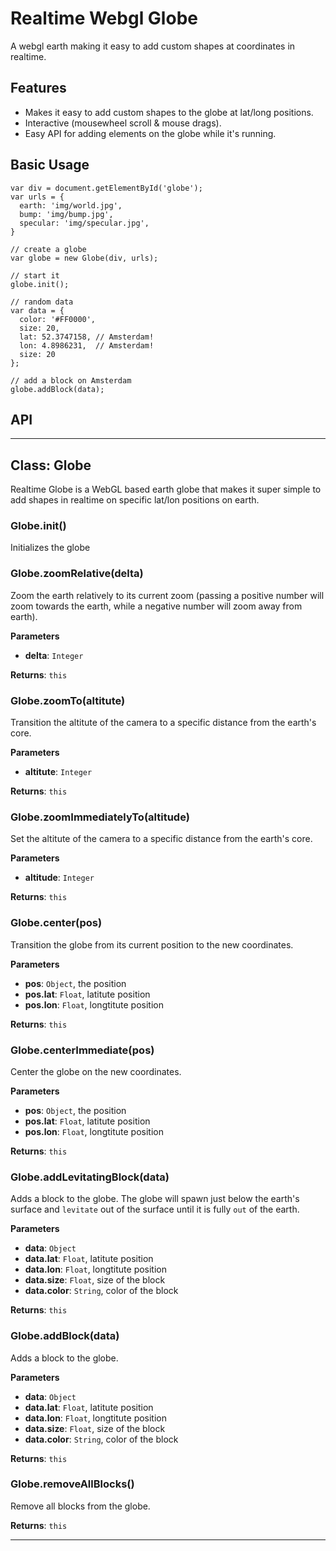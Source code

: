 # Realtime Webgl Globe

A webgl earth making it easy to add custom shapes at coordinates in realtime.

## Features

- Makes it easy to add custom shapes to the globe at lat/long positions.
- Interactive (mousewheel scroll & mouse drags).
- Easy API for adding elements on the globe while it's running.

## Basic Usage

    var div = document.getElementById('globe');
    var urls = {
      earth: 'img/world.jpg',
      bump: 'img/bump.jpg',
      specular: 'img/specular.jpg',
    }

    // create a globe
    var globe = new Globe(div, urls);

    // start it
    globe.init();

    // random data
    var data = {
      color: '#FF0000',
      size: 20,
      lat: 52.3747158, // Amsterdam!
      lon: 4.8986231,  // Amsterdam!
      size: 20
    };

    // add a block on Amsterdam
    globe.addBlock(data);

## API

* * *

## Class: Globe
Realtime Globe is a WebGL based earth globe that
makes it super simple to add shapes in realtime
on specific lat/lon positions on earth.

### Globe.init() 

Initializes the globe



### Globe.zoomRelative(delta) 

Zoom the earth relatively to its current zoom
(passing a positive number will zoom towards
the earth, while a negative number will zoom
away from earth).

**Parameters**

 - **delta**: `Integer`

**Returns**: `this`

### Globe.zoomTo(altitute) 

Transition the altitute of the camera to a
specific distance from the earth's core.

**Parameters**

 - **altitute**: `Integer`

**Returns**: `this`

### Globe.zoomImmediatelyTo(altitude) 

Set the altitute of the camera to a specific
distance from the earth's core.

**Parameters**

 - **altitude**: `Integer`

**Returns**: `this`

### Globe.center(pos) 

Transition the globe from its current position
to the new coordinates.

**Parameters**

 - **pos**: `Object`, the position
  - **pos.lat**: `Float`, latitute position
  - **pos.lon**: `Float`, longtitute position

**Returns**: `this`

### Globe.centerImmediate(pos) 

Center the globe on the new coordinates.

**Parameters**

 - **pos**: `Object`, the position
  - **pos.lat**: `Float`, latitute position
  - **pos.lon**: `Float`, longtitute position

**Returns**: `this`

### Globe.addLevitatingBlock(data) 

Adds a block to the globe. The globe will spawn
just below the earth's surface and `levitate`
out of the surface until it is fully `out` of the
earth.

**Parameters**

 - **data**: `Object`
  - **data.lat**: `Float`, latitute position
  - **data.lon**: `Float`, longtitute position
  - **data.size**: `Float`, size of the block
  - **data.color**: `String`, color of the block

**Returns**: `this`

### Globe.addBlock(data) 

Adds a block to the globe.

**Parameters**

 - **data**: `Object`
  - **data.lat**: `Float`, latitute position
  - **data.lon**: `Float`, longtitute position
  - **data.size**: `Float`, size of the block
  - **data.color**: `String`, color of the block

**Returns**: `this`

### Globe.removeAllBlocks() 

Remove all blocks from the globe.


**Returns**: `this`



* * *
